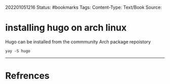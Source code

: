 202201051216
Status: #bookmarks
Tags:
Content-Type: Text/Book
Source: 	

# installing hugo on arch linux
Hugo can be installed from the commmunity Arch package repoistory

```
yay -S hugo
```



---
# Refrences